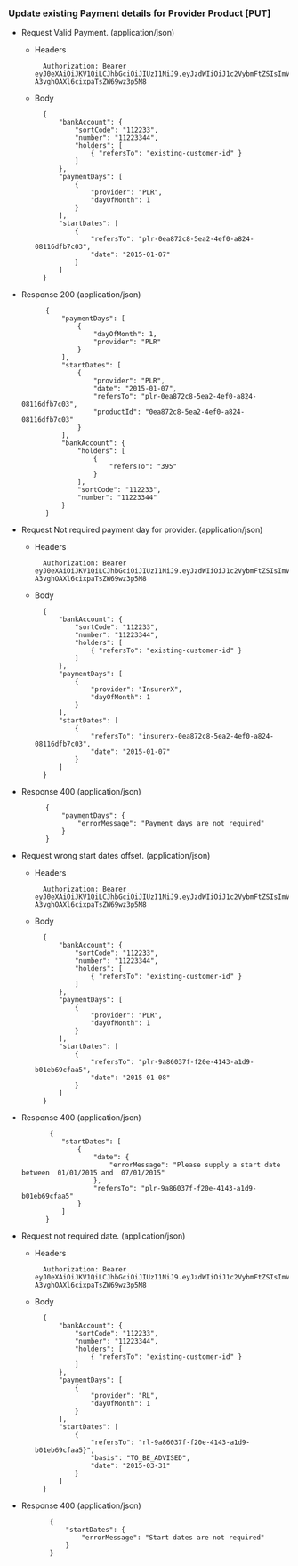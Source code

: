 ### Update existing Payment details for Provider Product [PUT]
+ Request Valid Payment. (application/json)

    + Headers

            Authorization: Bearer eyJ0eXAiOiJKV1QiLCJhbGciOiJIUzI1NiJ9.eyJzdWIiOiJ1c2VybmFtZSIsImV4cCI6MTQyMjU0MDAzMH0.oyMYL7t57jhBvw-A3vghOAXl6cixpaTsZW69wz3p5M8

    + Body

            {
                "bankAccount": {
                    "sortCode": "112233",
                    "number": "11223344",
                    "holders": [
                        { "refersTo": "existing-customer-id" }
                    ]
                },
                "paymentDays": [
                    {
                        "provider": "PLR",
                        "dayOfMonth": 1
                    }
                ],
                "startDates": [
                    {
                        "refersTo": "plr-0ea872c8-5ea2-4ef0-a824-08116dfb7c03",
                        "date": "2015-01-07"
                    }
                ]
            }

+ Response 200 (application/json)

            {
                "paymentDays": [
                    {
                        "dayOfMonth": 1,
                        "provider": "PLR"
                    }
                ],
                "startDates": [
                    {
                        "provider": "PLR",
                        "date": "2015-01-07",
                        "refersTo": "plr-0ea872c8-5ea2-4ef0-a824-08116dfb7c03",
                        "productId": "0ea872c8-5ea2-4ef0-a824-08116dfb7c03"
                    }
                ],
                "bankAccount": {
                    "holders": [
                        {
                            "refersTo": "395"
                        }
                    ],
                    "sortCode": "112233",
                    "number": "11223344"
                }
            }

+ Request Not required payment day for provider. (application/json)

    + Headers

            Authorization: Bearer eyJ0eXAiOiJKV1QiLCJhbGciOiJIUzI1NiJ9.eyJzdWIiOiJ1c2VybmFtZSIsImV4cCI6MTQyMjU0MDAzMH0.oyMYL7t57jhBvw-A3vghOAXl6cixpaTsZW69wz3p5M8

    + Body

            {
                "bankAccount": {
                    "sortCode": "112233",
                    "number": "11223344",
                    "holders": [
                        { "refersTo": "existing-customer-id" }
                    ]
                },
                "paymentDays": [
                    {
                        "provider": "InsurerX",
                        "dayOfMonth": 1
                    }
                ],
                "startDates": [
                    {
                        "refersTo": "insurerx-0ea872c8-5ea2-4ef0-a824-08116dfb7c03",
                        "date": "2015-01-07"
                    }
                ]
            }

+ Response 400 (application/json)

            {
                "paymentDays": {
                    "errorMessage": "Payment days are not required"
                }
            }

+ Request wrong start dates offset. (application/json)

    + Headers

            Authorization: Bearer eyJ0eXAiOiJKV1QiLCJhbGciOiJIUzI1NiJ9.eyJzdWIiOiJ1c2VybmFtZSIsImV4cCI6MTQyMjU0MDAzMH0.oyMYL7t57jhBvw-A3vghOAXl6cixpaTsZW69wz3p5M8

    + Body

            {
                "bankAccount": {
                    "sortCode": "112233",
                    "number": "11223344",
                    "holders": [
                        { "refersTo": "existing-customer-id" }
                    ]
                },
                "paymentDays": [
                    {
                        "provider": "PLR",
                        "dayOfMonth": 1
                    }
                ],
                "startDates": [
                    {
                        "refersTo": "plr-9a86037f-f20e-4143-a1d9-b01eb69cfaa5",
                        "date": "2015-01-08"
                    }
                ]
            }

+ Response 400 (application/json)

             {
                "startDates": [
                    {
                        "date": {
                            "errorMessage": "Please supply a start date between  01/01/2015 and  07/01/2015"
                        },
                        "refersTo": "plr-9a86037f-f20e-4143-a1d9-b01eb69cfaa5"
                    }
                ]
            }

+ Request not required date. (application/json)

    + Headers

            Authorization: Bearer eyJ0eXAiOiJKV1QiLCJhbGciOiJIUzI1NiJ9.eyJzdWIiOiJ1c2VybmFtZSIsImV4cCI6MTQyMjU0MDAzMH0.oyMYL7t57jhBvw-A3vghOAXl6cixpaTsZW69wz3p5M8

    + Body

            {
                "bankAccount": {
                    "sortCode": "112233",
                    "number": "11223344",
                    "holders": [
                        { "refersTo": "existing-customer-id" }
                    ]
                },
                "paymentDays": [
                    {
                        "provider": "RL",
                        "dayOfMonth": 1
                    }
                ],
                "startDates": [
                    {
                        "refersTo": "rl-9a86037f-f20e-4143-a1d9-b01eb69cfaa5}",
                        "basis": "TO_BE_ADVISED",
                        "date": "2015-03-31"
                    }
                ]
            }

+ Response 400 (application/json)

             {
                 "startDates": {
                     "errorMessage": "Start dates are not required"
                 }
             }